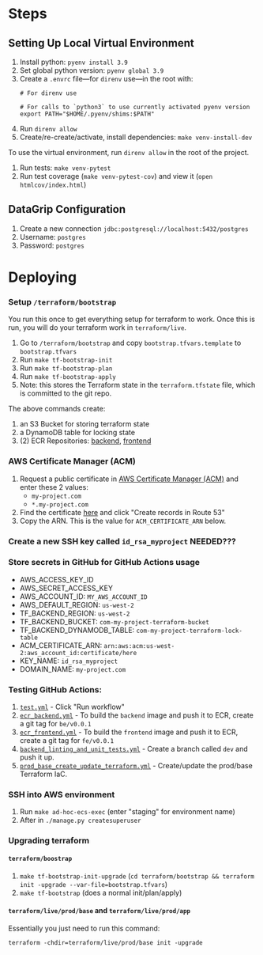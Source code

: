 # Steps

## Setting Up Local Virtual Environment

1. Install python: `pyenv install 3.9`
1. Set global python version: `pyenv global 3.9`
1. Create a `.envrc` file—for `direnv` use—in the root with:
    ```shell
    # For direnv use
    
    # For calls to `python3` to use currently activated pyenv version
    export PATH="$HOME/.pyenv/shims:$PATH"
    ```
1. Run `direnv allow`
1. Create/re-create/activate, install dependencies: `make venv-install-dev`

To use the virtual environment, run `direnv allow` in the root of the project.
1. Run tests: `make venv-pytest`
1. Run test coverage (`make venv-pytest-cov`) and view it (`open htmlcov/index.html`)



## DataGrip Configuration

1. Create a new connection `jdbc:postgresql://localhost:5432/postgres`
2. Username: `postgres`
3. Password: `postgres`



# Deploying

### Setup `/terraform/bootstrap`

You run this once to get everything setup for terraform to work. Once this is 
run, you will do your terraform work in `terraform/live`. 

1. Go to `/terraform/bootstrap` and copy `bootstrap.tfvars.template` to `bootstrap.tfvars`
1. Run `make tf-bootstrap-init`
1. Run `make tf-bootstrap-plan`
1. Run `make tf-bootstrap-apply`
1. Note: this stores the Terraform state in the `terraform.tfstate` file, which is committed to the git repo.

The above commands create:

1. an S3 Bucket for storing terraform state 
1. a DynamoDB table for locking state
1. (2) ECR Repositories: [backend](https://us-west-2.console.aws.amazon.com/ecr/repositories/private/MY_AWS_ACCOUNT_ID/backend?region=us-west-2), [frontend](https://us-west-2.console.aws.amazon.com/ecr/repositories/private/MY_AWS_ACCOUNT_ID/frontend?region=us-west-2)


### AWS Certificate Manager (ACM)

1. Request a public certificate in [AWS Certificate Manager (ACM)](https://us-west-2.console.aws.amazon.com/acm/home?region=us-west-2#/certificates/request/public) and enter these 2 values:
   - `my-project.com`
   - `*.my-project.com`
1. Find the certificate [here](https://us-west-2.console.aws.amazon.com/acm/home?region=us-west-2#/certificates/list) and click "Create records in Route 53"
1. Copy the ARN. This is the value for `ACM_CERTIFICATE_ARN` below.


### Create a new SSH key called `id_rsa_myproject` NEEDED???


### Store secrets in GitHub for GitHub Actions usage

   - AWS_ACCESS_KEY_ID
   - AWS_SECRET_ACCESS_KEY
   - AWS_ACCOUNT_ID: `MY_AWS_ACCOUNT_ID`
   - AWS_DEFAULT_REGION: `us-west-2`
   - TF_BACKEND_REGION: `us-west-2`
   - TF_BACKEND_BUCKET: `com-my-project-terraform-bucket`
   - TF_BACKEND_DYNAMODB_TABLE: `com-my-project-terraform-lock-table`
   - ACM_CERTIFICATE_ARN: `arn:aws:acm:us-west-2:aws_account_id:certificate/here`
   - KEY_NAME: `id_rsa_myproject`
   - DOMAIN_NAME: `my-project.com`


### Testing GitHub Actions:

1. [`test.yml`](https://github.com/your_username/myproject/actions/workflows/test.yml) - Click "Run workflow" 
1. [`ecr_backend.yml`](https://github.com/your_username/myproject/actions/workflows/ecr_backend.yml) - To build the `backend` image and push it to ECR, create a git tag for `be/v0.0.1`
1. [`ecr_frontend.yml`](https://github.com/your_username/myproject/actions/workflows/ecr_frontend.yml) - To build the `frontend` image and push it to ECR, create a git tag for `fe/v0.0.1`
1. [`backend_linting_and_unit_tests.yml`](https://github.com/your_username/myproject/actions/workflows/backend_linting_and_unit_tests.yml) - Create a branch called `dev` and push it up.
1. [`prod_base_create_update_terraform.yml`](https://github.com/your_username/myproject/actions/workflows/prod_base_create_update_terraform.yml) - Create/update the prod/base Terraform IaC.


### SSH into AWS environment

1. Run `make ad-hoc-ecs-exec` (enter "staging" for environment name)
1. After in `./manage.py createsuperuser`

### Upgrading terraform

#### `terraform/boostrap`

1. `make tf-bootstrap-init-upgrade` (`cd terraform/bootstrap && terraform init -upgrade --var-file=bootstrap.tfvars`)
2. `make tf-bootstrap` (does a normal init/plan/apply)

#### `terraform/live/prod/base` and `terraform/live/prod/app`

Essentially you just need to run this command:
```shell
terraform -chdir=terraform/live/prod/base init -upgrade
```

